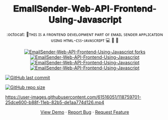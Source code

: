 <h1 align="center">𝐄𝐦𝐚𝐢𝐥𝐒𝐞𝐧𝐝𝐞𝐫-𝐖𝐞𝐛-𝐀𝐏𝐈-𝐅𝐫𝐨𝐧𝐭𝐞𝐧𝐝-𝐔𝐬𝐢𝐧𝐠-𝐉𝐚𝐯𝐚𝐬𝐜𝐫𝐢𝐩𝐭</h1>
<p align="center">
:octocat: 🌟ᴛʜɪꜱ ɪꜱ ᴀ ꜰʀᴏɴᴛᴇɴᴅ ᴅᴇᴠᴇʟᴏᴘᴍᴇɴᴛ ᴘᴀʀᴛ ᴏꜰ ᴇᴍᴀɪʟ ꜱᴇɴᴅᴇʀ ᴀᴘᴘʟɪᴄᴀᴛɪᴏɴ ᴜꜱɪɴɢ ʜᴛᴍʟ-ᴄꜱꜱ-ᴊᴀᴠᴀꜱᴄʀɪᴘᴛ 💻 🎯 🚀



<p align="center">
   <a href="https://github.com/ashish2030/EmailSender-Web-API-Frontend-Using-Javascri/fork" target="blank">
   <img src="https://img.shields.io/github/forks/ashish2030/EmailSender-Web-API-Frontend-Using-Javascript?style=flat-square" alt="EmailSender-Web-API-Frontend-Using-Javascript forks"/>
</a>
<a href="https://github.com/ashish2030/EmailSender-Web-API-Frontend-Using-Javascript/stargazers" target="blank">
<img src="https://img.shields.io/github/stars/ashish2030/EmailSender-Web-API-Frontend-Using-Javascript?style=flat-square" alt="EmailSender-Web-API-Frontend-Using-Javascript"/>
</a>
<a href="https://github.com/ashish2030/EmailSender-Web-API-Frontend-Using-Javascript/issues" target="blank">
<img src="https://img.shields.io/github/issues/ashish2030/EmailSender-Web-API-Frontend-Using-Javascript?style=flat-square" alt="EmailSender-Web-API-Frontend-Using-Javascript"/>
</a>
<a href="https://github.com/ashish2030/EmailSender-Web-API-Frontend-Using-Javascript/pulls" target="blank">
<img src="https://img.shields.io/github/issues-pr/ashish2030/EmailSender-Web-API-Frontend-Using-Javascript?style=flat-square" alt="EmailSender-Web-API-Frontend-Using-Javascript"/>
</a>
  </p>
  
 [![GitHub last commit](https://img.shields.io/github/last-commit/ashish2030/EmailSender-Web-API-Frontend-Using-Javascript)](https://github.com/ashish2030/EmailSender-Web-API-Frontend-Using-Javascript/commits/master)
 
[![GitHub repo size](https://img.shields.io/github/repo-size/ashish2030/EmailSender-Web-API-Frontend-Using-Javascript)](https://github.com/ashish2030/EmailSender-Web-API-Frontend-Using-Javascript/archive/master.zip)


https://user-images.githubusercontent.com/61516051/118759701-25dce600-b88f-11eb-82b5-de1aa774d126.mp4

<p align="center">
    <a href="https://emailsenderfrontend2030.herokuapp.com/" target="blank">View Demo</a>
    ·
    <a href="https://github.com/ashish2030/EmailSender-Web-API-Frontend-Using-Javascript/issues/new/choose">Report Bug</a>
    ·
    <a href="https://github.com/ashish2030/EmailSender-Web-API-Frontend-Using-Javascript/issues/new/choose">Request Feature</a>
</p>


